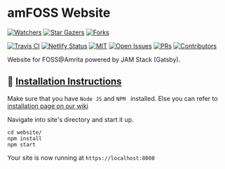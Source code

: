 # amFOSS Website
[![Watchers][watchers-badge]][watchers]
[![Star Gazers][stars-badge]][stargazers]
[![Forks][forks-badge]][forks]

[![Travis CI][build-badge]][build]
[![Netlify Status](https://api.netlify.com/api/v1/badges/b71a9e17-c299-4dbb-956a-f61572e46c0d/deploy-status)](https://app.netlify.com/sites/amfoss/deploys)
[![MIT][license-badge]][license]
[![Open Issues][issues-badge]][issues]
[![PRs][pr-badge]][prs]
[![Contributors][contributors-badge]][contributors]

Website for FOSS@Amrita powered by JAM Stack (Gatsby). 

## :minidisc: [Installation Instructions](https://github.com/amfoss/website/wiki/Installation)
Make sure that you have `Node JS` and `NPM ` installed. Else you can refer to [installation page on our wiki](https://github.com/amfoss/website/wiki/Installation)

Navigate into site's directory and start it up.
```
cd website/
npm install
npm start
```

Your site is now running at `https://localhost:8000` 

[build-badge]:https://api.travis-ci.com/amfoss/website.svg?branch=master
[build]:https://travis-ci.com/amfoss/website
[contributors-badge]:https://img.shields.io/github/contributors/amfoss/website.svg
[contributors]: https://github.com/amfoss/website/graphs/contributors
[watchers-badge]:https://img.shields.io/github/watchers/amfoss/website.svg?style=social
[watchers]: https://github.com/amfoss/website/watchers
[stars-badge]:https://img.shields.io/github/stars/amfoss/website.svg?style=social
[stargazers]:https://github.com/amfoss/website/stargazers
[forks-badge]: https://img.shields.io/github/forks/amfoss/website.svg?style=social
[forks]: https://github.com/amfoss/website/network/members
[license-badge]: https://img.shields.io/github/license/amfoss/website.svg
[license]: https://github.com/amfoss/website/blob/master/LICENSE
[issues-badge]: https://img.shields.io/github/issues/amfoss/website.svg
[issues]: https://github.com/amfoss/website/issues
[pr-badge]:https://img.shields.io/github/issues-pr/amfoss/website.svg
[prs]: https://github.com/amfoss/website/pulls